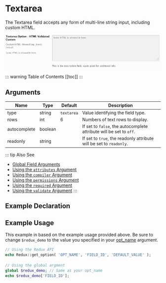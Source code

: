 # Textarea

The Textarea field accepts any form of multi-line string input, including custom HTML.

<span style="display:block;text-align:center">![](./img/textarea.png)</span>

::: warning Table of Contents
[[toc]]
:::

## Arguments
|Name|Type|Default|Description|
|--- |--- |--- |--- |
|type|string|`textarea`|Value identifying the field type.|
|rows|int|6|Numbers of text rows to display.|
|autocomplete|boolean||If set to `false`, the autocomplete attribute will be set to `off`.|
|readonly|string||If set to `true`, the readonly attribute will be set to `readonly`.|

::: tip Also See
- [Global Field Arguments](../configuration/fields/arguments.md)
- [Using the `attributes` Argument](../configuration/fields/attributes.md)
- [Using the `compiler` Argument](../configuration/fields/compiler.md)
- [Using the `permissions` Argument](../configuration/fields/permissions.md)
- [Using the `required` Argument](../configuration/fields/required.md)
- [Using the `validate` Argument](../configuration/fields/validate.md)
:::

## Example Declaration
<script>
import builder from './textarea.json';
export default {
  data () {
      return {
          builder: builder
      };
  }
}
</script>
<builder :builder_json="builder" />

## Example Usage
This example in based on the example usage provided above. Be sure to change `$redux_demo` to the value you specified in 
your [opt_name](../configuration/global_arguments.md#opt-name) argument.

```php
// Using the Redux API
echo Redux::get_option( 'OPT_NAME', 'FIELD_ID', 'DEFAULT_VALUE' );

// Using the global argment
global $redux_demo; // Same as your opt_name
echo $redux_demo['FIELD_ID'];
```


